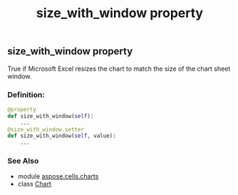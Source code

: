 ﻿---
title: size_with_window property
second_title: Aspose.Cells for Python via .NET API References
description: 
type: docs
weight: 570
url: /aspose.cells.charts/chart/size_with_window/
is_root: false
---

## size_with_window property


True if Microsoft Excel resizes the chart to match the size of the chart sheet window.
### Definition:
```python
@property
def size_with_window(self):
    ...
@size_with_window.setter
def size_with_window(self, value):
    ...
```

### See Also
* module [aspose.cells.charts](../../)
* class [Chart](/cells/python-net/aspose.cells.charts/chart)
